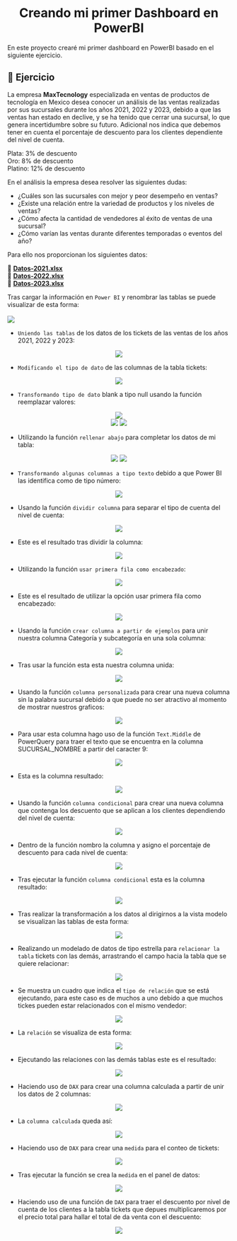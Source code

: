 <h1 align="center"> Creando mi primer Dashboard en PowerBI</h1>
En este proyecto crearé mi primer dashboard en PowerBI basado en el siguiente ejercicio.

## :page_with_curl: Ejercicio

La empresa **MaxTecnology** especializada en ventas de productos de tecnología en Mexico desea conocer un análisis de las ventas realizadas por sus sucursales durante los años 2021, 2022 y 2023, debido a que las  ventas han estado en declive, y se ha tenido que cerrar una sucursal, lo que genera incertidumbre sobre su futuro. Adicional nos indica que debemos tener en cuenta el porcentaje de descuento para los clientes dependiente del nivel de cuenta.


Plata: 3% de descuento  
Oro: 8% de descuento  
Platino: 12% de descuento  

En el análisis la empresa desea resolver las siguientes dudas:
- ¿Cuáles son las sucursales con mejor y peor desempeño en ventas?
- ¿Existe una relación entre la variedad de productos y los niveles de ventas?
- ¿Cómo afecta la cantidad de vendedores al éxito de ventas de una sucursal?
- ¿Cómo varían las ventas durante diferentes temporadas o eventos del año?

Para ello nos proporcionan los siguientes datos:

:link: **[Datos-2021.xlsx](./assets/docs/Datos2021.xlsx)**  
:link: **[Datos-2022.xlsx](./assets/docs/Datos2022.xlsx)**  
:link: **[Datos-2023.xlsx](./assets/docs/Datos2022.xlsx)**

Tras cargar la información en `Power BI` y renombrar las tablas se puede visualizar de esta forma:
<br><br>
<img  src="https://raw.githubusercontent.com/WilliamLopez663/Creando-mi-primer-Dashboard-en-PowerBI/main/assets/images/datos-cargados.PNG">

- `Uniendo las tablas` de los datos de los tickets de las ventas de los años 2021, 2022 y 2023:
<div align="center">
  <img  src="https://raw.githubusercontent.com/WilliamLopez663/Creando-mi-primer-Dashboard-en-PowerBI/main/assets/images/uniendo-tablas.PNG">
</div>

- `Modificando el tipo de dato` de las columnas de la tabla tickets:
<div align="center">
  <img  src="https://raw.githubusercontent.com/WilliamLopez663/Creando-mi-primer-Dashboard-en-PowerBI/main/assets/images/uniendo-tablas.PNG">
</div>

- `Transformando tipo de dato` blank a tipo null usando la función reemplazar valores:
<div align="center">
  <img  src="https://raw.githubusercontent.com/WilliamLopez663/Creando-mi-primer-Dashboard-en-PowerBI/main/assets/images/transformando-celda-tipo-null-ejecutando.PNG">
</div>
<div align="center">
  <img  src="https://raw.githubusercontent.com/WilliamLopez663/Creando-mi-primer-Dashboard-en-PowerBI/main/assets/images/transformando-celda-tipo-null.PNG">
  <img  src="https://raw.githubusercontent.com/WilliamLopez663/Creando-mi-primer-Dashboard-en-PowerBI/main/assets/images/transformando-celda-tipo-null-final.PNG">
</div>

- Utilizando la función `rellenar abajo` para completar los datos de mi tabla:
<div align="center">
  <img  src="https://raw.githubusercontent.com/WilliamLopez663/Creando-mi-primer-Dashboard-en-PowerBI/main/assets/images/rellenar-abajo.png">
  <img  src="https://raw.githubusercontent.com/WilliamLopez663/Creando-mi-primer-Dashboard-en-PowerBI/main/assets/images/rellenar-abajo-final.png">
</div>

- `Transformando algunas columnas a tipo texto` debido a que Power BI las identifica como de tipo número:
<div align="center">
  <img  src="https://raw.githubusercontent.com/WilliamLopez663/Creando-mi-primer-Dashboard-en-PowerBI/main/assets/images/transformando-tipo-dato.PNG">
</div>

- Usando la función `dividir columna` para separar el tipo de cuenta del nivel de cuenta:
<div align="center">
  <img  src="https://raw.githubusercontent.com/WilliamLopez663/Creando-mi-primer-Dashboard-en-PowerBI/main/assets/images/dividir-columna.PNG">
</div>

- Este es el resultado tras dividir la columna:
<div align="center">
  <img  src="https://raw.githubusercontent.com/WilliamLopez663/Creando-mi-primer-Dashboard-en-PowerBI/main/assets/images/dividir-columna-final.PNG">
</div>

- Utilizando la función `usar primera fila como encabezado`:
<div align="center">
  <img  src="https://raw.githubusercontent.com/WilliamLopez663/Creando-mi-primer-Dashboard-en-PowerBI/main/assets/images/usando-primera-fila-como-encabezado.PNG">
</div>

- Este es el resultado de utilizar la opción usar primera fila como encabezado:
<div align="center">
  <img  src="https://raw.githubusercontent.com/WilliamLopez663/Creando-mi-primer-Dashboard-en-PowerBI/main/assets/images/usando-primera-fila-como-encabezado-final.PNG">
</div>

- Usando la función `crear columna a partir de ejemplos` para unir nuestra columna Categoría y subcategoría en una sola columna:
<div align="center">
  <img  src="https://raw.githubusercontent.com/WilliamLopez663/Creando-mi-primer-Dashboard-en-PowerBI/main/assets/images/crear-columna-a-partir-de-ejemplos.PNG">
</div>

- Tras usar la función esta esta nuestra columna unida:
<div align="center">
  <img  src="https://raw.githubusercontent.com/WilliamLopez663/Creando-mi-primer-Dashboard-en-PowerBI/main/assets/images/crear-columna-a-partir-de-ejemplos-final.PNG">
</div>

- Usando la función `columna personalizada` para crear una nueva columna sin la palabra sucursal debido a que puede no ser atractivo al momento de mostrar nuestros graficos:
<div align="center">
  <img  src="https://raw.githubusercontent.com/WilliamLopez663/Creando-mi-primer-Dashboard-en-PowerBI/main/assets/images/columna-personalizada.PNG">
</div>

- Para usar esta columna hago uso de la función `Text.Middle` de PowerQuery para traer el texto que se encuentra en la columna SUCURSAL_NOMBRE a partir del caracter 9:
<div align="center">
  <img  src="https://raw.githubusercontent.com/WilliamLopez663/Creando-mi-primer-Dashboard-en-PowerBI/main/assets/images/text-middle.PNG">
</div>

- Esta es la columna resultado:
<div align="center">
  <img  src="https://raw.githubusercontent.com/WilliamLopez663/Creando-mi-primer-Dashboard-en-PowerBI/main/assets/images/columna-personalizada-final.PNG">
</div>

- Usando la función `columna condicional` para crear una nueva columna que contenga los descuento que se aplican a los clientes dependiendo del nivel de cuenta:
<div align="center">
  <img  src="https://raw.githubusercontent.com/WilliamLopez663/Creando-mi-primer-Dashboard-en-PowerBI/main/assets/images/columna-condicional.PNG">
</div>

- Dentro de la función nombro la columna y asigno el porcentaje de descuento para cada nivel de cuenta:
<div align="center">
  <img  src="https://raw.githubusercontent.com/WilliamLopez663/Creando-mi-primer-Dashboard-en-PowerBI/main/assets/images/columna-condicional-ejecutando.PNG">
</div>

- Tras ejecutar la función `columna condicional` esta es la columna resultado:
<div align="center">
  <img  src="https://raw.githubusercontent.com/WilliamLopez663/Creando-mi-primer-Dashboard-en-PowerBI/main/assets/images/columna-condicional-final.PNG">
</div>

- Tras realizar la transformación a los datos al dirigirnos a la vista modelo se visualizan las tablas de esta forma:
<div align="center">
  <img  src="https://raw.githubusercontent.com/WilliamLopez663/Creando-mi-primer-Dashboard-en-PowerBI/main/assets/images/datos-transformados.PNG">
</div>

- Realizando un modelado de datos de tipo estrella para `relacionar la tabla` tickets con las demás, arrastrando el campo hacia la tabla que se quiere relacionar:
<div align="center">
  <img  src="https://raw.githubusercontent.com/WilliamLopez663/Creando-mi-primer-Dashboard-en-PowerBI/main/assets/images/creando-relacion.png">
</div>

- Se muestra un cuadro que indica el `tipo de relación` que se está ejecutando, para este caso es de muchos a uno debido a que muchos tickes pueden estar relacionados con el mismo vendedor:
<div align="center">
  <img  src="https://raw.githubusercontent.com/WilliamLopez663/Creando-mi-primer-Dashboard-en-PowerBI/main/assets/images/tipo-de-relacion.PNG">
</div>

- La `relación` se visualiza de esta forma:
<div align="center">
  <img  src="https://raw.githubusercontent.com/WilliamLopez663/Creando-mi-primer-Dashboard-en-PowerBI/main/assets/images/relacion-final.PNG">
</div>

- Ejecutando las relaciones con las demás tablas este es el resultado:
<div align="center">
  <img  src="https://raw.githubusercontent.com/WilliamLopez663/Creando-mi-primer-Dashboard-en-PowerBI/main/assets/images/relaciones-final.PNG">
</div>

- Haciendo uso de `DAX` para crear una columna calculada a partir de unir los datos de 2 columnas:
<div align="center">
  <img  src="https://raw.githubusercontent.com/WilliamLopez663/Creando-mi-primer-Dashboard-en-PowerBI/main/assets/images/dax-columna-calculada.PNG">
</div>

- La `columna calculada` queda así:
<div align="center">
  <img  src="https://raw.githubusercontent.com/WilliamLopez663/Creando-mi-primer-Dashboard-en-PowerBI/main/assets/images/dax-columna-calculada-final.PNG">
</div>

- Haciendo uso de `DAX` para crear una `medida` para el conteo de tickets:
<div align="center">
  <img  src="https://raw.githubusercontent.com/WilliamLopez663/Creando-mi-primer-Dashboard-en-PowerBI/main/assets/images/dax-crear-medida-conteo-tickets.PNG">
</div>

- Tras ejecutar la función se crea la `medida` en el panel de datos:
<div align="center">
  <img  src="https://raw.githubusercontent.com/WilliamLopez663/Creando-mi-primer-Dashboard-en-PowerBI/main/assets/images/dax-medida-conteo-tickets.PNG">
</div>

- Haciendo uso de una función de `DAX` para traer el descuento por nivel de cuenta de los clientes a la tabla tickets que depues multiplicaremos por el precio total para hallar el total de da venta con el descuento:
<div align="center">
  <img  src="https://raw.githubusercontent.com/WilliamLopez663/Creando-mi-primer-Dashboard-en-PowerBI/main/assets/images/dax-related-descuento-nivel-cuenta.PNG">
</div>


